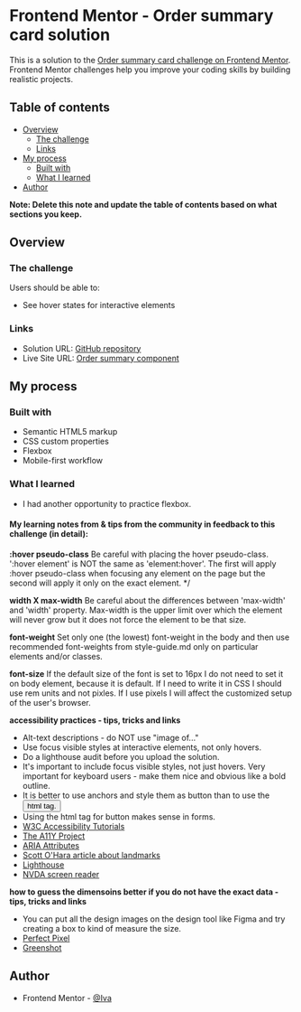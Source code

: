 # Frontend Mentor - Order summary card solution

This is a solution to the [Order summary card challenge on Frontend Mentor](https://www.frontendmentor.io/challenges/order-summary-component-QlPmajDUj). Frontend Mentor challenges help you improve your coding skills by building realistic projects. 

## Table of contents

- [Overview](#overview)
  - [The challenge](#the-challenge)
  - [Links](#links)
- [My process](#my-process)
  - [Built with](#built-with)
  - [What I learned](#what-i-learned)
- [Author](#author)

**Note: Delete this note and update the table of contents based on what sections you keep.**

## Overview

### The challenge

Users should be able to:

- See hover states for interactive elements

### Links

- Solution URL: [GitHub repository](https://github.com/Ivuska/frontendmentor-order-summary-component)
- Live Site URL: [Order summary component](https://ifischerova.github.io/frontendmentor-order-summary-component/)

## My process

### Built with

- Semantic HTML5 markup
- CSS custom properties
- Flexbox
- Mobile-first workflow

### What I learned
- I had another opportunity to practice flexbox. 

#### My learning notes from & tips from the community in feedback to this challenge (in detail):
 **:hover pseudo-class**
Be careful with placing the hover pseudo-class. ':hover element' is NOT the same
as 'element:hover'. The first will apply :hover pseudo-class when focusing any element on the 
page but the second will apply it only on the exact element. */

**width X max-width**
Be careful about the differences between 'max-width' and 'width' property.  Max-width is the
upper limit over which the element will never grow but it does not force the element to be
that size.

**font-weight**
Set only one (the lowest) font-weight in the body and then use recommended font-weights from 
style-guide.md only on particular elements and/or classes.

**font-size**
If the default size of the font is set to 16px I do not need to set it on body element, because it is default. If I need to write it in CSS I should use rem units and not pixles. If I use pixels I will affect the customized setup of the user's browser.

**accessibility practices - tips, tricks and links**
- Alt-text descriptions - do NOT use "image of..."
- Use focus visible styles at interactive elements, not only hovers.
- Do a lighthouse audit before you upload the solution. 
- It's important to include focus visible styles, not just hovers. Very important for keyboard 
  users - make them nice and obvious like a bold outline.
- It is better to use anchors and style them as button than to use the <button> html tag. 
- Using the html tag for button makes sense in forms.  
- [W3C Accessibility Tutorials](https://www.w3.org/WAI/tutorials/)
- [The A11Y Project](https://www.a11yproject.com/)
- [ARIA Attributes](https://developer.mozilla.org/en-US/docs/Web/Accessibility/ARIA/Attributes)
- [Scott O'Hara article about landmarks](https://www.scottohara.me/blog/2018/03/03/landmarks.html)
- [Lighthouse](https://developers.google.com/web/tools/lighthouse)
- [NVDA screen reader](https://www.nvaccess.org/download/)

**how to guess the dimensoins better if you do not have the exact data - tips, tricks and links**
- You can put all the design images on the design tool like Figma and try creating a box to kind of measure the size.
- [Perfect Pixel](https://www.welldonecode.com/perfectpixel/)
- [Greenshot](https://getgreenshot.org/)

## Author

- Frontend Mentor - [@Iva](https://www.frontendmentor.io/profile/Ivuska)
